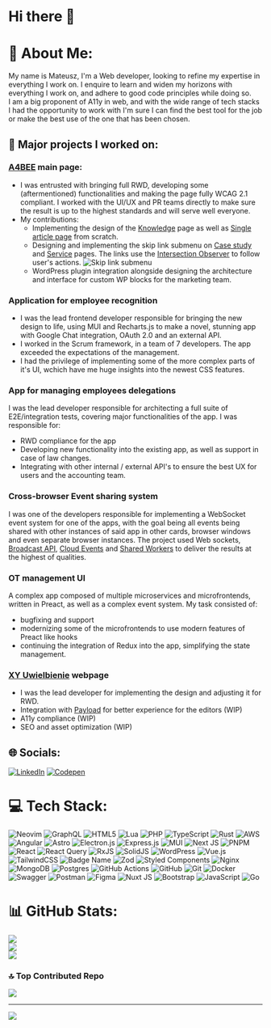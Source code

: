 # Hi there 👋

# 💫 About Me:
My name is Mateusz, I'm a Web developer, looking to refine my expertise in everything I work on. I enquire to learn and widen my horizons with everything I work on, and adhere to good code principles while doing so.<br>I am a big proponent of A11y in web, and with the wide range of tech stacks I had the opportunity to work with I'm sure I can find the best tool for the job or make the best use of the one that has been chosen.


## 💼 Major projects I worked on:

### [A4BEE](https://a4bee.com) main page:

- I was entrusted with bringing full RWD, developing some (aftermentioned) functionalities and making the page fully WCAG 2.1 compliant. I worked with the UI/UX and PR teams directly to make sure the result is up to the highest standards and will serve well everyone.
- My contributions:
  - Implementing the design of the [Knowledge](a4bee.com/knowledge-hub) page as well as [Single article page](https://a4bee.com/article/opc-ua-in-industry4-0/) from scratch.
  - Designing and implementing the skip link submenu on [Case study](https://a4bee.com/case/accelerating-bioprocess-thanks-to-intuitive-user-interface/) and [Service](https://a4bee.com/service/ux-ui/) pages. The links use the [Intersection Observer](https://developer.mozilla.org/en-US/docs/Web/API/Intersection_Observer_API) to follow user's actions.
![Skip link submenu](https://github.com/user-attachments/assets/028903db-5c55-47ef-a364-9623a0fc106b)
  - WordPress plugin integration alongside designing the architecture and interface for custom WP blocks for the marketing team.

### Application for employee recognition

- I was the lead frontend developer responsible for bringing the new design to life, using MUI and Recharts.js to make a novel, stunning app with Google Chat integration, OAuth 2.0 and an external API.
- I worked in the Scrum framework, in a team of 7 developers. The app exceeded the expectations of the management.
- I had the privilege of implementing some of the more complex parts of it's UI, wchich have me huge insights into the newest CSS features.

### App for managing employees delegations

I was the lead developer responsible for architecting a full suite of E2E/integration tests, covering major functionalities of the app. I was responsible for:
- RWD compliance for the app
- Developing new functionality into the existing app, as well as support in case of law changes.
- Integrating with other internal / external API's to ensure the best UX for users and the accounting team.

### Cross-browser Event sharing system

I was one of the developers responsible for implementing a WebSocket event system for one of the apps, with the goal being all events being shared with other instances of said app in other cards, browser windows and even separate browser instances. The project used Web sockets,  [Broadcast API](https://developer.mozilla.org/en-US/docs/Web/API/Broadcast_Channel_API), [Cloud Events](https://cloudevents.io/) and 
[Shared Workers](https://developer.mozilla.org/en-US/docs/Web/API/SharedWorker) to deliver the results at the highest of qualities.

### OT management UI

A complex app composed of multiple microservices and microfrontends, written in Preact, as well as a complex event system. My task consisted of:
- bugfixing and support
- modernizing some of the microfrontends to use modern features of Preact like hooks
- continuing the integration of Redux into the app, simplifying the state management.

### [XY Uwielbienie](http://xyuwielbienie.pl/) webpage

- I was the lead developer for implementing the design and adjusting it for RWD.
- Integration with [Payload](https://payloadcms.com/) for better experience for the editors (WIP)
- A11y compliance (WIP)
- SEO and asset optimization (WIP)


## 🌐 Socials:
[![LinkedIn](https://img.shields.io/badge/LinkedIn-%230077B5.svg?style=for-the-badge&logo=linkedin&logoColor=white)](https://linkedin.com/in/mateusz-adamiec-b731b923b) [![Codepen](https://img.shields.io/badge/Codepen-000000?style=for-the-badge&logo=codepen&logoColor=white)](https://codepen.io/VI0L3TF0X) 

# 💻 Tech Stack:
![Neovim](https://img.shields.io/badge/Neovim-57A143?logo=neovim&logoColor=white&style=for-the-badge)
![GraphQL](https://img.shields.io/badge/-GraphQL-E10098?style=for-the-badge&logo=graphql&logoColor=white) ![HTML5](https://img.shields.io/badge/html5-%23E34F26.svg?style=for-the-badge&logo=html5&logoColor=white) ![Lua](https://img.shields.io/badge/lua-%232C2D72.svg?style=for-the-badge&logo=lua&logoColor=white) ![PHP](https://img.shields.io/badge/php-%23777BB4.svg?style=for-the-badge&logo=php&logoColor=white) ![TypeScript](https://img.shields.io/badge/typescript-%23007ACC.svg?style=for-the-badge&logo=typescript&logoColor=white) ![Rust](https://img.shields.io/badge/rust-%23000000.svg?style=for-the-badge&logo=rust&logoColor=white) ![AWS](https://img.shields.io/badge/AWS-%23FF9900.svg?style=for-the-badge&logo=amazon-aws&logoColor=white) ![Angular](https://img.shields.io/badge/angular-%23DD0031.svg?style=for-the-badge&logo=angular&logoColor=white) ![Astro](https://img.shields.io/badge/astro-%232C2052.svg?style=for-the-badge&logo=astro&logoColor=white) ![Electron.js](https://img.shields.io/badge/Electron-191970?style=for-the-badge&logo=Electron&logoColor=white) ![Express.js](https://img.shields.io/badge/express.js-%23404d59.svg?style=for-the-badge&logo=express&logoColor=%2361DAFB) ![MUI](https://img.shields.io/badge/MUI-%230081CB.svg?style=for-the-badge&logo=mui&logoColor=white) ![Next JS](https://img.shields.io/badge/Next-black?style=for-the-badge&logo=next.js&logoColor=white) ![PNPM](https://img.shields.io/badge/pnpm-%234a4a4a.svg?style=for-the-badge&logo=pnpm&logoColor=f69220) ![React](https://img.shields.io/badge/react-%2320232a.svg?style=for-the-badge&logo=react&logoColor=%2361DAFB) ![React Query](https://img.shields.io/badge/-React%20Query-FF4154?style=for-the-badge&logo=react%20query&logoColor=white) ![RxJS](https://img.shields.io/badge/rxjs-%23B7178C.svg?style=for-the-badge&logo=reactivex&logoColor=white) ![SolidJS](https://img.shields.io/badge/SolidJS-2c4f7c?style=for-the-badge&logo=solid&logoColor=c8c9cb) ![WordPress](https://img.shields.io/badge/WordPress-%23117AC9.svg?style=for-the-badge&logo=WordPress&logoColor=white) ![Vue.js](https://img.shields.io/badge/vue.js-%2335495e.svg?style=for-the-badge&logo=vuedotjs&logoColor=%234FC08D) ![TailwindCSS](https://img.shields.io/badge/tailwindcss-%2338B2AC.svg?style=for-the-badge&logo=tailwind-css&logoColor=white) ![Badge Name](https://img.shields.io/badge/tRPC-%232596BE.svg?style=for-the-badge&logo=tRPC&logoColor=white) ![Zod](https://img.shields.io/badge/zod-%233068b7.svg?style=for-the-badge&logo=zod&logoColor=white) ![Styled Components](https://img.shields.io/badge/styled--components-DB7093?style=for-the-badge&logo=styled-components&logoColor=white) ![Nginx](https://img.shields.io/badge/nginx-%23009639.svg?style=for-the-badge&logo=nginx&logoColor=white) ![MongoDB](https://img.shields.io/badge/MongoDB-%234ea94b.svg?style=for-the-badge&logo=mongodb&logoColor=white) ![Postgres](https://img.shields.io/badge/postgres-%23316192.svg?style=for-the-badge&logo=postgresql&logoColor=white) ![GitHub Actions](https://img.shields.io/badge/github%20actions-%232671E5.svg?style=for-the-badge&logo=githubactions&logoColor=white) ![GitHub](https://img.shields.io/badge/github-%23121011.svg?style=for-the-badge&logo=github&logoColor=white) ![Git](https://img.shields.io/badge/git-%23F05033.svg?style=for-the-badge&logo=git&logoColor=white) ![Docker](https://img.shields.io/badge/docker-%230db7ed.svg?style=for-the-badge&logo=docker&logoColor=white) ![Swagger](https://img.shields.io/badge/-Swagger-%23Clojure?style=for-the-badge&logo=swagger&logoColor=white) ![Postman](https://img.shields.io/badge/Postman-FF6C37?style=for-the-badge&logo=postman&logoColor=white) ![Figma](https://img.shields.io/badge/figma-%23F24E1E.svg?style=for-the-badge&logo=figma&logoColor=white) ![Nuxt JS](https://img.shields.io/badge/Nuxt-002E3B?style=for-the-badge&logo=nuxt.js&logoColor=#00DC82) ![Bootstrap](https://img.shields.io/badge/bootstrap-%238511FA.svg?style=for-the-badge&logo=bootstrap&logoColor=white) ![JavaScript](https://img.shields.io/badge/javascript-%23323330.svg?style=for-the-badge&logo=javascript&logoColor=%23F7DF1E) ![Go](https://img.shields.io/badge/go-%2300ADD8.svg?style=for-the-badge&logo=go&logoColor=white)
# 📊 GitHub Stats:
![](https://github-readme-stats.vercel.app/api?username=V1OL3TF0X&theme=onedark&hide_border=true&include_all_commits=false&count_private=true)<br/>
![](https://github-readme-streak-stats.herokuapp.com/?user=V1OL3TF0X&theme=onedark&hide_border=true)<br/>
![](https://github-readme-stats.vercel.app/api/top-langs/?username=V1OL3TF0X&theme=onedark&hide_border=true&include_all_commits=false&count_private=true&layout=compact)

### 🔝 Top Contributed Repo
![](https://github-contributor-stats.vercel.app/api?username=V1OL3TF0X&limit=5&theme=onedark&combine_all_yearly_contributions=true)

---
[![](https://visitcount.itsvg.in/api?id=V1OL3TF0X&icon=0&color=7)](https://visitcount.itsvg.in)

<!-- Proudly created with GPRM ( https://gprm.itsvg.in ) -->
